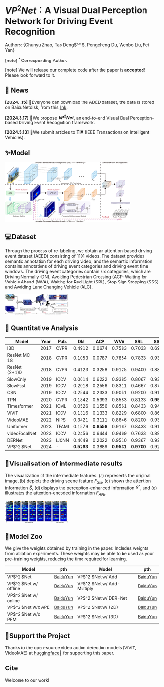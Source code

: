 # $VP^2Net$：A Visual Dual Perception Network for Driving Event Recognition

Authors: {Chunyu Zhao, Tao Deng$^* $, Pengcheng Du, Wenbo Liu, Fei Yan}

[note] $^*$ Corresponding Author.

[note] We will release our complete code after the paper is **accepted**! Please look forward to it.

## 📰 News

**[2024.1.15]** 🎈Everyone can download the ADED dataset, the data is stored on BaiduNetdisk, from this [link][1].

[1]: http://www.google.com	"ADED-Dataset"

**[2024.3.17]** 🎈We propose **$VP^2Net$**, an end-to-end Visual Dual Perception-based Driving Event Recognition framework.

**[2024.5.13]** 🎈We submit articles to **TIV** (IEEE Transactions on Intelligent Vehicles).

## ✨Model

<img src="pic\model.jpg" style="zoom:40%;" />

## 💻Dataset

Through the process of re-labeling, we obtain an attention-based driving event dataset (ADED) consisting of 1101 videos. The dataset provides semantic annotation for each driving video, and the semantic information contains annotations of driving event categories and driving event time windows. The driving event categories contain six categories, which are Driving Normally (DN), Avoiding Pedestrian Crossing (ACP) Waiting for Vehicle Ahead (WVA), Waiting for Red Light (SRL), Stop Sign Stopping (SSS) and Avoiding Lane Changing Vehicle (ALC).

<img src="pic\dataset.jpg" alt="dataset" style="zoom:20%;" />

## 🚀 Quantitative Analysis

| Model         | Year | Pub.  | DN         | ACP        | WVA        | SRL        | SSS        | ALC        | Acc        | F1         | mAP        |
| ------------- | ---- | ----- | ---------- | ---------- | ---------- | ---------- | ---------- | ---------- | ---------- | ---------- | ---------- |
| I3D           | 2017 | CVPR  | 0.4912     | 0.0674     | 0.7583     | 0.7033     | 0.6967     | 0.1842     | 0.6558     | 0.4551     | 0.4712     |
| ResNet MC 18  | 2018 | CVPR  | 0.1053     | 0.0787     | 0.7854     | 0.7833     | 0.9300     | 0.1930     | 0.6974     | 0.4718     | 0.5465     |
| ResNet (2+1)D | 2018 | CVPR  | 0.4123     | 0.3258     | 0.9125     | 0.9400     | 0.8833     | 0.1754     | 0.8093     | 0.6105     | 0.6554     |
| SlowOnly      | 2019 | ICCV  | 0.0614     | 0.6222     | 0.9385     | 0.8067     | 0.9367     | 0.2105     | 0.8045     | 0.6065     | 0.6737     |
| SlowFast      | 2019 | ICCV  | 0.2018     | 0.2556     | 0.8311     | 0.4667     | 0.8700     | 0.3421     | 0.6835     | 0.4885     | 0.4808     |
| CSN           | 2019 | ICCV  | 0.2544     | 0.2333     | 0.9051     | 0.9200     | 0.9100     | 0.3070     | 0.8002     | 0.6001     | 0.5661     |
| TPN           | 2020 | CVPR  | 0.1842     | 0.5393     | 0.8583     | 0.8133     | **0.9500** | **0.4123** | 0.7826     | 0.6417     | 0.6537     |
| Timesformer   | 2021 | ICML  | 0.0526     | 0.1556     | 0.8561     | 0.8433     | 0.9433     | 0.0614     | 0.7373     | 0.4741     | 0.5246     |
| ViViT         | 2021 | ICCV  | 0.1316     | 0.1333     | 0.8229     | 0.6800     | 0.8633     | 0.1491     | 0.6906     | 0.4584     | 0.4964     |
| VideoMAE      | 2022 | NIPS  | 0.3421     | 0.3111     | 0.8646     | 0.8200     | 0.9300     | 0.3596     | 0.7790     | 0.6071     | 0.5920     |
| Uniformer     | 2023 | TPAMI | 0.1579     | **0.6556** | 0.9167     | 0.8433     | 0.9133     | 0.3070     | 0.8088     | 0.6417     | 0.6137     |
| videoFocalNet | 2023 | ICCV  | 0.2456     | 0.6444     | 0.9469     | 0.7633     | 0.8933     | 0.3333     | 0.8147     | 0.6508     | 0.6363     |
| DERNet        | 2023 | IJCNN | 0.4649     | 0.2022     | 0.9510     | 0.9367     | 0.9233     | 0.3070     | 0.8402     | 0.6493     | 0.6887     |
| VP$^2 $Net    | 2024 | -     | **0.5263** | 0.3889     | **0.9531** | **0.9700** | 0.9267     | 0.2632     | **0.8568** | **0.6920** | **0.7252** |

## 🚀Visualisation of intermediate results

The visualization of the intermediate features. (a) represents the original image, (b) depicts the driving scene feature $F_{SIE}$, (c) shows the attention information $\hat{S}$, (d) displays the perception-enhanced information $\hat{S}^*$, and (e) illustrates the attention-encoded information $F_{APE}$.

<img src="pic\feature_show.jpg" alt="feature_show_1" style="zoom:20%;" />

## 📝Model Zoo

We give the weights obtained by training in the paper. Includes weights from ablation experiments. These weights may be able to be used as your pre-training weights, reducing the time required for learning.

| Model                 | pth           | Model                      | pth           |
| --------------------- | ------------- | -------------------------- | ------------- |
| VP$^2 $Net            | [BaiduYun][2] | VP$^2 $Net w/ Add          | [BaiduYun][6] |
| VP$^2 $Net w/ offline | [BaiduYun][3] | VP$^2 $Net w/ Add-Multiply | [BaiduYun][7] |
| VP$^2 $Net w/ online  | [BaiduYun][2] | VP$^2 $Net w/ DER-Net      | [BaiduYun][8] |
| VP$^2 $Net w/o APE    | [BaiduYun][5] | VP$^2 $Net w/ (2D)         | [BaiduYun][9] |
| VP$^2 $Net w/o PEM    | [BaiduYun][5] | VP$^2 $Net w/ (3D)         | [BaiduYun][2] |

[2]: https://pan.baidu.com/s/1YgmhD9Nq8AAkEKrXYsMTDA?pwd=V2PN "V2PNet"
[3]: https://pan.baidu.com/s/1WdVunAkihHX9DZPGDga38Q?pwd=V2PN "offline"
[5]: https://pan.baidu.com/s/1lG9Cn7l8TjcA9C28Ukq7xQ?pwd=V2PN "w/o pem"
[6]: https://pan.baidu.com/s/18TFOhjXw-FqdNFkaLjjLDQ?pwd=V2PN "w/ add"
[7]: https://pan.baidu.com/s/1OD_xuD2X0OOgGNk13RnEog?pwd=V2PN "w/ add-multiply"
[8]:https://pan.baidu.com/s/1Wb_mTrpTx0A5LqPLXvRenA?pwd=V2PN "DER-Net"
[9]: https://pan.baidu.com/s/1QaHok0aCX94tcCAKUldm3Q?pwd=V2PN "w/ 2d"



## 💖Support the Project

Thanks to the open-source video action detection models (ViViT, VideoMAE) at [huggingface🤗][10]  for supporting this paper.

[10]: https://huggingface.curated.co/	"huggingface"

## Cite

Welcome to our work!

